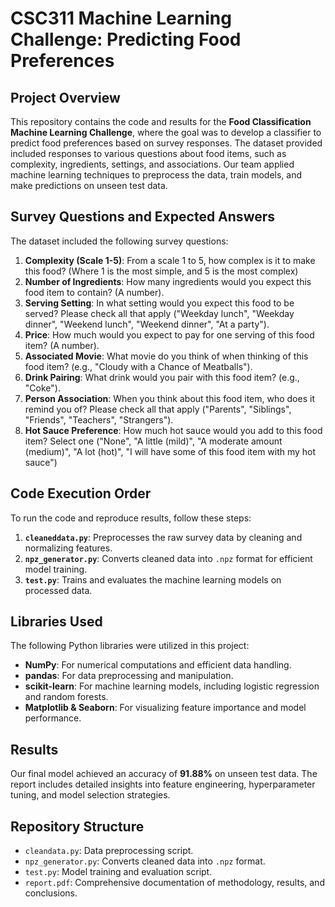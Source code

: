 # CSC311 Machine Learning Challenge: Predicting Food Preferences

## Project Overview
This repository contains the code and results for the **Food Classification Machine Learning Challenge**, where the goal was to develop a classifier to predict food preferences based on survey responses. The dataset provided included responses to various questions about food items, such as complexity, ingredients, settings, and associations. Our team applied machine learning techniques to preprocess the data, train models, and make predictions on unseen test data.

## Survey Questions and Expected Answers
The dataset included the following survey questions:
1. **Complexity (Scale 1-5)**: From a scale 1 to 5, how complex is it to make this food? (Where 1 is the most simple, and 5 is the most
complex)
2. **Number of Ingredients**: How many ingredients would you expect this food item to contain? (A number).
3. **Serving Setting**: In what setting would you expect this food to be served? Please check all that apply ("Weekday lunch", "Weekday dinner", "Weekend lunch", "Weekend dinner", "At a party").
5. **Price**: How much would you expect to pay for one serving of this food item? (A number).
6. **Associated Movie**: What movie do you think of when thinking of this food item? (e.g., "Cloudy with a Chance of Meatballs").
7. **Drink Pairing**: What drink would you pair with this food item? (e.g., "Coke").
8. **Person Association**: When you think about this food item, who does it remind you of? Please check all that apply ("Parents", "Siblings", "Friends", "Teachers", "Strangers").
9. **Hot Sauce Preference**: How much hot sauce would you add to this food item? Select one ("None", "A little (mild)", "A moderate amount (medium)", "A lot (hot)", "I will have some of this food item with my hot sauce")

## Code Execution Order
To run the code and reproduce results, follow these steps:
1. **`cleaneddata.py`**: Preprocesses the raw survey data by cleaning and normalizing features.
2. **`npz_generator.py`**: Converts cleaned data into `.npz` format for efficient model training.
3. **`test.py`**: Trains and evaluates the machine learning models on processed data.

## Libraries Used
The following Python libraries were utilized in this project:
- **NumPy**: For numerical computations and efficient data handling.
- **pandas**: For data preprocessing and manipulation.
- **scikit-learn**: For machine learning models, including logistic regression and random forests.
- **Matplotlib & Seaborn**: For visualizing feature importance and model performance.

## Results
Our final model achieved an accuracy of **91.88%** on unseen test data. The report includes detailed insights into feature engineering, hyperparameter tuning, and model selection strategies.

## Repository Structure
- `cleandata.py`: Data preprocessing script.
- `npz_generator.py`: Converts cleaned data into `.npz` format.
- `test.py`: Model training and evaluation script.
- `report.pdf`: Comprehensive documentation of methodology, results, and conclusions.
